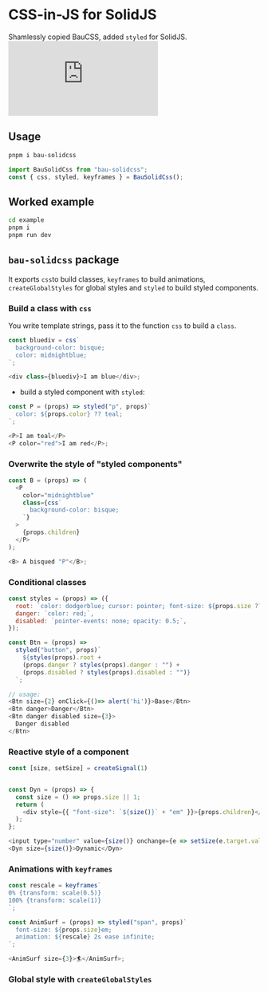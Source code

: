 # CSS-in-JS for SolidJS

Shamlessly copied BauCSS, added `styled` for SolidJS.
[![npm bundle size](https://img.badgesize.io/ndrean/solid-css/main/src/bau-solidcss.js?compression=gzip)](https://bundlephobia.com/package/bau-solidcss@0.1.10)

## Usage

```bash
pnpm i bau-solidcss
```

```js
import BauSolidCss from "bau-solidcss";
const { css, styled, keyframes } = BauSolidCss();
```

## Worked example

```bash
cd example
pnpm i
pnpm run dev
```

## `bau-solidcss` package

It exports `css`to build classes, `keyframes` to build animations, `createGlobalStyles` for global styles and `styled` to build styled components.

### Build a class with `css`

You write template strings, pass it to the function `css` to build a `class`.

```js
const bluediv = css`
  background-color: bisque;
  color: midnightblue;
`;

<div class={bluediv}>I am blue</div>;
```

- build a styled component with `styled`:

```js
const P = (props) => styled("p", props)`
  color: ${props.color} ?? teal;
`;

<P>I am teal</P>
<P color="red">I am red</P>;
```

### Overwrite the style of "styled components"

```js
const B = (props) => (
  <P
    color="midnightblue"
    class={css`
      background-color: bisque;
    `}
  >
    {props.children}
  </P>
);

<B> A bisqued "P"</B>;
```

### Conditional classes

```js
const styles = (props) => ({
  root: `color: dodgerblue; cursor: pointer; font-size: ${props.size ?? 1}em;`,
  danger: `color: red;`,
  disabled: `pointer-events: none; opacity: 0.5;`,
});

const Btn = (props) =>
  styled("button", props)`
    ${styles(props).root +
    (props.danger ? styles(props).danger : "") +
    (props.disabled ? styles(props).disabled : "")}
  `;

// usage:
<Btn size={2} onClick={()=> alert('hi')}>Base</Btn>
<Btn danger>Danger</Btn>
<Btn danger disabled size={3}>
  Danger disabled
</Btn>
```

### Reactive style of a component

```js
const [size, setSize] = createSignal(1)


const Dyn = (props) => {
  const size = () => props.size || 1;
  return (
    <div style={{ "font-size": `${size()}` + "em" }}>{props.children}</div>
  );
};

<input type="number" value={size()} onchange={e => setSize(e.target.value)} />
<Dyn size={size()}>Dynamic</Dyn>
```

### Animations with `keyframes`

```js
const rescale = keyframes`
0% {transform: scale(0.5)}
100% {transform: scale(1)}
`;

const AnimSurf = (props) => styled("span", props)`
  font-size: ${props.size}em;
  animation: ${rescale} 2s ease infinite;
`;

<AnimSurf size={3}>🏄</AnimSurf>;
```

### Global style with `createGlobalStyles`
